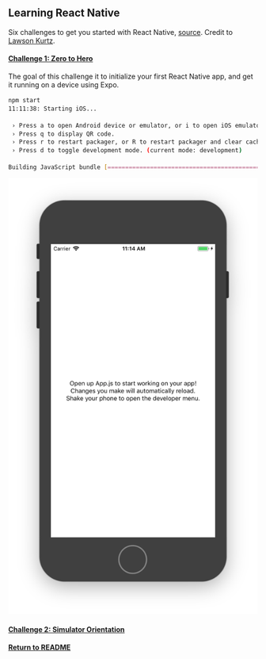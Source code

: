 ## Learning React Native
Six challenges to get you started with React Native, [source](https://share.viget.com/sxsw/learning-react-native/index.html). Credit to [Lawson Kurtz](https://gitlab.com/ltk).

#### [Challenge 1: Zero to Hero](https://share.viget.com/sxsw/learning-react-native/lessons/1-zero-to-hero/index.html)
The goal of this challenge it to initialize your first React Native app, and get it running on a device using Expo.
```bash
npm start
11:11:38: Starting iOS...

 › Press a to open Android device or emulator, or i to open iOS emulator.
 › Press q to display QR code.
 › Press r to restart packager, or R to restart packager and clear cache.
 › Press d to toggle development mode. (current mode: development)

Building JavaScript bundle [==============================================] 56%
```
![Zero_to_Hero](../resources/Zero_to_Hero.png)

#### [Challenge 2: Simulator Orientation](./Simulator_Orientation.md)

#### [Return to README](../README.md#learning_react_native)
